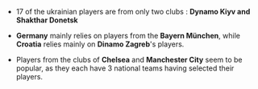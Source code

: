 * 17 of the ukrainian players are from only two clubs : **Dynamo Kiyv and Shakthar Donetsk**

* **Germany** mainly relies on players from the **Bayern München**, while **Croatia** relies mainly on **Dinamo Zagreb**'s players.

* Players from the clubs of **Chelsea** and **Manchester City** seem to be popular, as they each have 3 national teams having selected their players.